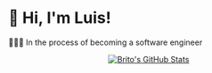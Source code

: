 # 👋 Hi, I'm Luis!
👩🏻‍💻 In the process of becoming a software engineer<br/>

<!-- GitHub stats from https://github.com/anuraghazra/github-readme-stats -->
<!-- ![](https://github-readme-stats.vercel.app/api?username=SupraMostaza&theme=radical&hide_border=false&include_all_commits=true&count_private=true)<br/>


<div align="center">
  <a href="#"><img alt="Brito's GitHub Stats" src="https://github-readme-stats.zohan.tech/api?username=SupraMostaza&theme=radical&show_icons=true&include_all_commits=true&count_private=true"></a>
</div> -->

<div align="center">
  <a href="#"><img alt="Brito's GitHub Stats" src="https://github-readme-stats.vercel.app/api?username=SupraMostaza&theme=radical&show_icons=true&include_all_commits=true&count_private=true"></a>
</div>

